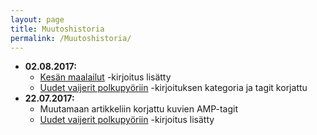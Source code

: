 ```yaml
---
layout: page
title: Muutoshistoria
permalink: /Muutoshistoria/
---
```


- __02.08.2017:__
  - [Kesän maalailut](/2017/08/02/kesan-maalailut) -kirjoitus lisätty
  - [Uudet vaijerit polkupyöriin](/2017/07/22/uudet-vaijerit-polkupyoriin/) -kirjoituksen kategoria ja tagit korjattu
- __22.07.2017:__
  - Muutamaan artikkeliin korjattu kuvien AMP-tagit
  - [Uudet vaijerit polkupyöriin](/2017/07/22/uudet-vaijerit-polkupyoriin/) -kirjoitus lisätty
